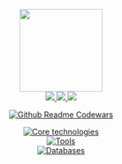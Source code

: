 
<div align="center">
<a href="https://swcasimiro.github.io/"><img width="150px" src="https://www.upload.ee/image/18671240/ntcn__1_.png"></a>
<div id="badges">
  <a href="https://t.me/swcasimiro">
    <img src="https://i.imgur.com/Diw6pBs.png">
  </a>
  <a href="https://ru.stackoverflow.com/users/488619/casimiro">
    <img src="https://i.imgur.com/XmFcOwx.png">
  </a>

   <a href="https://kwork.ru/user/swcasimiro">
    <img src="https://i.imgur.com/VXM9um2.png">
  </a>
</div>




[![Github Readme Codewars](https://codewars-stats-ignacio-cuadra.vercel.app/?username=swcasimiro)](https://github.com/ignacio-cuadra/github-readme-codewars)


<a href="#"><img src="https://skillicons.dev/icons?i=python,django,fastapi,redis,rabbitmq,javascript,react,vite" alt="Core technologies" /></a>
<br>
<a href="#"><img src="https://skillicons.dev/icons?i=docker,nginx,git,linux" alt="Tools" /></a>
<br>
<a href="#"><img src="https://skillicons.dev/icons?i=postgresql,mysql" alt="Databases" /></a>



</div>
